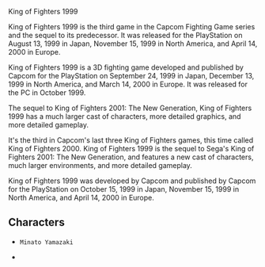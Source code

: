 King of Fighters 1999

King of Fighters 1999 is the third game in the Capcom Fighting Game series and the sequel to its predecessor. It was released for the PlayStation on August 13, 1999 in Japan, November 15, 1999 in North America, and April 14, 2000 in Europe.

King of Fighters 1999 is a 3D fighting game developed and published by Capcom for the PlayStation on September 24, 1999 in Japan, December 13, 1999 in North America, and March 14, 2000 in Europe. It was released for the PC in October 1999.

The sequel to King of Fighters 2001: The New Generation, King of Fighters 1999 has a much larger cast of characters, more detailed graphics, and more detailed gameplay.

It's the third in Capcom's last three King of Fighters games, this time called King of Fighters 2000. King of Fighters 1999 is the sequel to Sega's King of Fighters 2001: The New Generation, and features a new cast of characters, much larger environments, and more detailed gameplay.

King of Fighters 1999 was developed by Capcom and published by Capcom for the PlayStation on October 15, 1999 in Japan, November 15, 1999 in North America, and April 14, 2000 in Europe.

## Characters

*     Minato Yamazaki
*